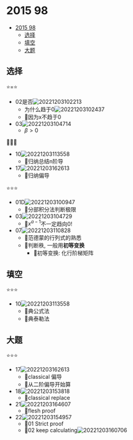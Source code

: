 # 2015 98

- [2015 98](#2015-98)
  - [选择](#选择)
  - [填空](#填空)
  - [大题](#大题)

## 选择

⭐=⭐

- 02是否![20221203102213](https://raw.githubusercontent.com/Logible/Image/main/note_image/20221203102213.png)
  - 为什么趋于0![20221203102437](https://raw.githubusercontent.com/Logible/Image/main/note_image/20221203102437.png)
  - 💚因为x不趋于0
- 03![20221203104714](https://raw.githubusercontent.com/Logible/Image/main/note_image/20221203104714.png)
  - $\beta > 0$

🏀🏀🏀

- 10![20221203113558](https://raw.githubusercontent.com/Logible/Image/main/note_image/20221203113558.png)
  - 💚归纳总结n阶导
- 17![20221203162613](https://raw.githubusercontent.com/Logible/Image/main/note_image/20221203162613.png)
  - 💚归纳偏导

⭐⭐⭐

- 01D![20221203100947](https://raw.githubusercontent.com/Logible/Image/main/note_image/20221203100947.png)
  - 💚分部积分法判断极限
- 03![20221203104729](https://raw.githubusercontent.com/Logible/Image/main/note_image/20221203104729.png)
  - 💚$x^{a-1}$不一定趋向0!
- 07![20221203110828](https://raw.githubusercontent.com/Logible/Image/main/note_image/20221203110828.png)
  - 💚范德蒙的行列式的熟悉
  - 💚判断秩, 一般用**初等变换**
    - 💚初等变换: 化行阶梯矩阵

## 填空

⭐⭐⭐

- 10![20221203113558](https://raw.githubusercontent.com/Logible/Image/main/note_image/20221203113558.png)
  - 💚典公式法
  - 💚典泰勒法

## 大题

⭐⭐⭐

- 17![20221203162613](https://raw.githubusercontent.com/Logible/Image/main/note_image/20221203162613.png)
  - 💚classical 偏导
  - 💚从二阶偏导开始算
- 18![20221203153818](https://raw.githubusercontent.com/Logible/Image/main/note_image/20221203153818.png)
  - 💚classical replace
- 21![20221203164607](https://raw.githubusercontent.com/Logible/Image/main/note_image/20221203164607.png)
  - 💚flesh proof
- 22![20221203154957](https://raw.githubusercontent.com/Logible/Image/main/note_image/20221203154957.png)
  - 💚01 Strict proof
  - 💚02 keep calculating![20221203160706](https://raw.githubusercontent.com/Logible/Image/main/note_image/20221203160706.png)
